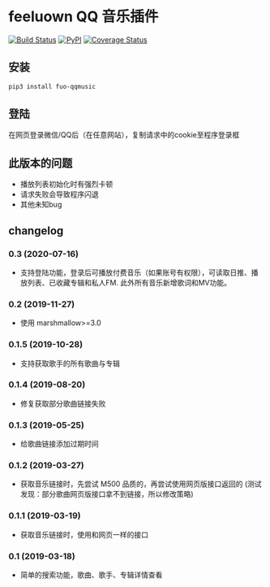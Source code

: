 # feeluown QQ 音乐插件

[![Build Status](https://travis-ci.com/feeluown/feeluown-qqmusic.svg?branch=master)](https://travis-ci.com/feeluown/feeluown-qqmusic)
[![PyPI](https://img.shields.io/pypi/v/fuo_qqmusic.svg)](https://pypi.python.org/pypi/fuo-qqmusic)
[![Coverage Status](https://coveralls.io/repos/github/feeluown/feeluown-qqmusic/badge.svg?branch=master)](https://coveralls.io/github/feeluown/feeluown-qqmusic?branch=master)

## 安装

```sh
pip3 install fuo-qqmusic
```

## 登陆

在网页登录微信/QQ后（在任意网站），复制请求中的cookie至程序登录框

## 此版本的问题
- 播放列表初始化时有强烈卡顿 
- 请求失败会导致程序闪退
- 其他未知bug

## changelog

### 0.3 (2020-07-16)
- 支持登陆功能，登录后可播放付费音乐（如果账号有权限），可读取日推、播放列表、已收藏专辑和私人FM. 此外所有音乐新增歌词和MV功能。

### 0.2 (2019-11-27)
- 使用 marshmallow>=3.0 

### 0.1.5 (2019-10-28)
- 支持获取歌手的所有歌曲与专辑

### 0.1.4 (2019-08-20)
- 修复获取部分歌曲链接失败

### 0.1.3 (2019-05-25)
- 给歌曲链接添加过期时间

### 0.1.2 (2019-03-27)
- 获取音乐链接时，先尝试 M500 品质的，再尝试使用网页版接口返回的
  (测试发现：部分歌曲网页版接口拿不到链接，所以修改策略)

### 0.1.1 (2019-03-19)
- 获取音乐链接时，使用和网页一样的接口

### 0.1 (2019-03-18)
- 简单的搜索功能，歌曲、歌手、专辑详情查看

